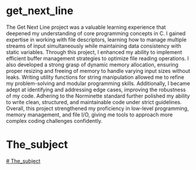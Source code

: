 # get_next_line
The Get Next Line project was a valuable learning experience that deepened my understanding of core programming concepts in C. I gained expertise in working with file descriptors, learning how to manage multiple streams of input simultaneously while maintaining data consistency with static variables. Through this project, I enhanced my ability to implement efficient buffer management strategies to optimize file reading operations. I also developed a strong grasp of dynamic memory allocation, ensuring proper resizing and freeing of memory to handle varying input sizes without leaks. Writing utility functions for string manipulation allowed me to refine my problem-solving and modular programming skills. Additionally, I became adept at identifying and addressing edge cases, improving the robustness of my code. Adhering to the Norminette standard further polished my ability to write clean, structured, and maintainable code under strict guidelines. Overall, this project strengthened my proficiency in low-level programming, memory management, and file I/O, giving me tools to approach more complex coding challenges confidently.

# The_subject
[# The_subject](https://cdn.intra.42.fr/pdf/pdf/143534/en.subject.pdf)
